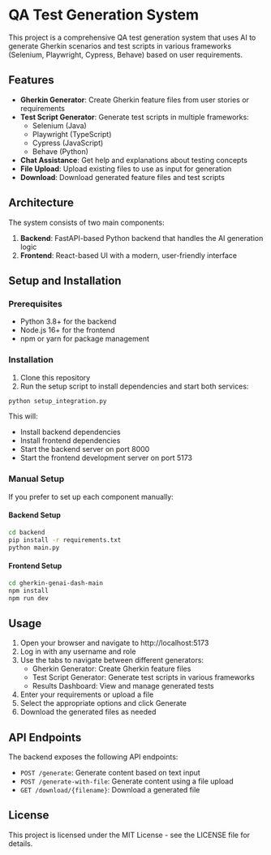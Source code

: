 # QA Test Generation System

This project is a comprehensive QA test generation system that uses AI to generate Gherkin scenarios and test scripts in various frameworks (Selenium, Playwright, Cypress, Behave) based on user requirements.

## Features

- **Gherkin Generator**: Create Gherkin feature files from user stories or requirements
- **Test Script Generator**: Generate test scripts in multiple frameworks:
  - Selenium (Java)
  - Playwright (TypeScript)
  - Cypress (JavaScript)
  - Behave (Python)
- **Chat Assistance**: Get help and explanations about testing concepts
- **File Upload**: Upload existing files to use as input for generation
- **Download**: Download generated feature files and test scripts

## Architecture

The system consists of two main components:

1. **Backend**: FastAPI-based Python backend that handles the AI generation logic
2. **Frontend**: React-based UI with a modern, user-friendly interface

## Setup and Installation

### Prerequisites

- Python 3.8+ for the backend
- Node.js 16+ for the frontend
- npm or yarn for package management

### Installation

1. Clone this repository
2. Run the setup script to install dependencies and start both services:

```bash
python setup_integration.py
```

This will:
- Install backend dependencies
- Install frontend dependencies
- Start the backend server on port 8000
- Start the frontend development server on port 5173

### Manual Setup

If you prefer to set up each component manually:

#### Backend Setup

```bash
cd backend
pip install -r requirements.txt
python main.py
```

#### Frontend Setup

```bash
cd gherkin-genai-dash-main
npm install
npm run dev
```

## Usage

1. Open your browser and navigate to http://localhost:5173
2. Log in with any username and role
3. Use the tabs to navigate between different generators:
   - Gherkin Generator: Create Gherkin feature files
   - Test Script Generator: Generate test scripts in various frameworks
   - Results Dashboard: View and manage generated tests
4. Enter your requirements or upload a file
5. Select the appropriate options and click Generate
6. Download the generated files as needed

## API Endpoints

The backend exposes the following API endpoints:

- `POST /generate`: Generate content based on text input
- `POST /generate-with-file`: Generate content using a file upload
- `GET /download/{filename}`: Download a generated file

## License

This project is licensed under the MIT License - see the LICENSE file for details.